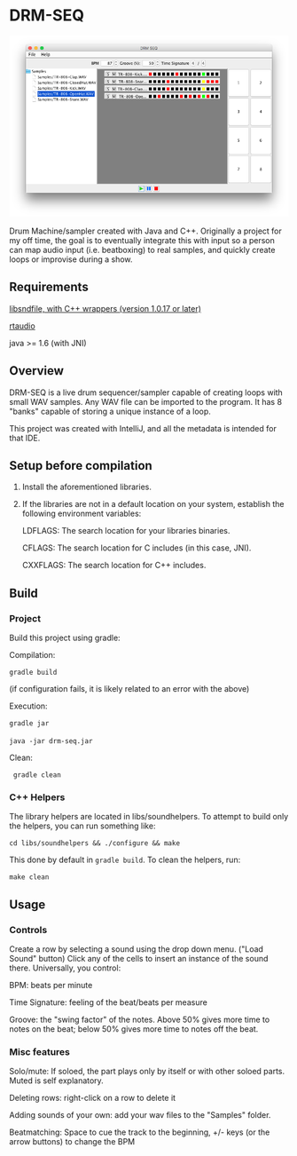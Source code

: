 
# DRM-SEQ

![Screenshot](examples/v1.png?raw=true "Example input")

Drum Machine/sampler created with Java and C++. Originally a project for
my off time, the goal is to eventually integrate this with input so a
person can map audio input (i.e. beatboxing) to real samples, and
quickly create loops or improvise during a show.

## Requirements

[libsndfile, with C++ wrappers (version 1.0.17 or later)](http://www.mega-nerd.com/libsndfile/)

[rtaudio](https://www.music.mcgill.ca/~gary/rtaudio/)

java >= 1.6 (with JNI)

## Overview

DRM-SEQ is a live drum sequencer/sampler capable of creating loops with small
WAV samples.  Any WAV file can be imported to the program. It has 8 "banks"
capable of storing a unique instance of a loop.

This project was created with IntelliJ, and all the metadata is intended for
that IDE.

## Setup before compilation

1) Install the aforementioned libraries.

2) If the libraries are not in a default location on your system, establish
   the following environment variables:

   LDFLAGS: The search location for your libraries binaries.

   CFLAGS: The search location for C includes (in this case, JNI).

   CXXFLAGS: The search location for C++ includes.

## Build

### Project

Build this project using gradle:

Compilation:

    gradle build

(if configuration fails, it is likely related to an error with the above)

Execution:

    gradle jar

    java -jar drm-seq.jar

Clean:

     gradle clean

### C++ Helpers

The library helpers are located in libs/soundhelpers. To attempt to build only
the helpers, you can run something like:

    cd libs/soundhelpers && ./configure && make

This done by default in `gradle build`. To clean the helpers, run:

    make clean

## Usage

### Controls

Create a row by selecting a sound using the drop down menu. ("Load Sound" button)
Click any of the cells to insert an instance of the sound there. Universally, you control:

BPM: beats per minute

Time Signature: feeling of the beat/beats per measure

Groove: the "swing factor" of the notes. Above 50% gives more time to notes on
        the beat; below 50% gives more time to notes off the beat.

### Misc features

Solo/mute: If soloed, the part plays only by itself or with other soloed parts.
    Muted is self explanatory.

Deleting rows: right-click on a row to delete it

Adding sounds of your own: add your wav files to the "Samples" folder.

Beatmatching: Space to cue the track to the beginning, +/- keys (or the arrow buttons)
    to change the BPM
